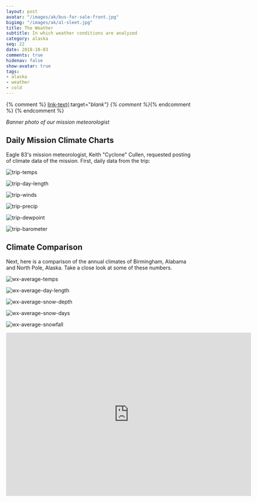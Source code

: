 ```yaml
---
layout: post
avatar: "/images/ak/bus-for-sale-front.jpg"
bigimg: "/images/ak/al-sleet.jpg"
title: The Weather
subtitle: In which weather conditions are analyzed
category: alaska
seq: 22
date: 2018-10-03
comments: true
hidenav: false
show-avatar: true
tags:
- alaska
- weather
- cold
---
```


{% comment %}
[link-text](link-url){:target="_blank"}
{% comment %}_{% endcomment %}
{% endcomment %}
 
*Banner photo of our mission meteorologist*


## Daily Mission Climate Charts

Eagle 83's mission meteorologist, Keith "Cyclone" Cullen, requested posting of
climate data of the mission. First, daily data from the trip:

![trip-temps](/images/ak/trip-temps.png)

![trip-day-length](/images/ak/trip-day-length.png)

![trip-winds](/images/ak/trip-winds.png)

![trip-precip](/images/ak/trip-precip.png)

![trip-dewpoint](/images/ak/trip-dewpoint.png)

![trip-barometer](/images/ak/trip-barometer.png)

## Climate Comparison

Next, here is a comparison of the annual climates of Birmingham, Alabama
and North Pole, Alaska. Take a close look at some of these numbers.

![wx-average-temps](/images/ak/wx-average-temps.png)

![wx-average-day-length](/images/ak/wx-average-day-length.png)

![wx-average-snow-depth](/images/ak/wx-average-snow-depth.png)

![wx-average-snow-days](/images/ak/wx-average-snow-days.png)

![wx-average-snowfall](/images/ak/wx-average-snowfall.png)


<iframe width="669" height="446" src="https://www.youtube.com/embed/Z2HpB5CGfLQ" frameborder="0" allow="autoplay; encrypted-media" allowfullscreen></iframe>

